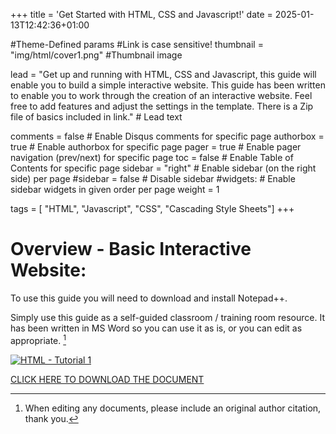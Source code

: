 +++
title = 'Get Started with HTML, CSS and Javascript!'
date = 2025-01-13T12:42:36+01:00

#Theme-Defined params
#Link is case sensitive!
thumbnail = "img/html/cover1.png" #Thumbnail image

lead = "Get up and running with HTML, CSS and Javascript, this guide will enable you to build a simple interactive website.  This guide has been written to enable you to work through the creation of an interactive website.  Feel free to add features and adjust the settings in the template.  There is a Zip file of basics included in link." # Lead text

comments = false # Enable Disqus comments for specific page
authorbox = true # Enable authorbox for specific page
pager = true # Enable pager navigation (prev/next) for specific page
toc = false # Enable Table of Contents for specific page
sidebar = "right" # Enable sidebar (on the right side) per page
#sidebar = false # Disable sidebar 
#widgets: # Enable sidebar widgets in given order per page
weight = 1

tags = [ "HTML", "Javascript", "CSS", "Cascading Style Sheets"]
+++

<!-- A random comment needed or the button would not display?!-->
# Overview - Basic Interactive Website:
To use this guide you will need to download and install Notepad++.  

Simply use this guide as a self-guided classroom / training room resource.  It has been written in MS Word so you can use it as is, or you can edit  as appropriate. [^*]

[![HTML - Tutorial 1](/img/html/cover1.png)](https://drive.google.com/drive/folders/155PSFUrYyz902cUlvVjJBzlLJug-zMQ6?usp=sharing)

[CLICK HERE TO DOWNLOAD THE DOCUMENT](https://drive.google.com/drive/folders/155PSFUrYyz902cUlvVjJBzlLJug-zMQ6?usp=sharing)

[^*]: When editing any documents, please include an original author citation, thank you. 




